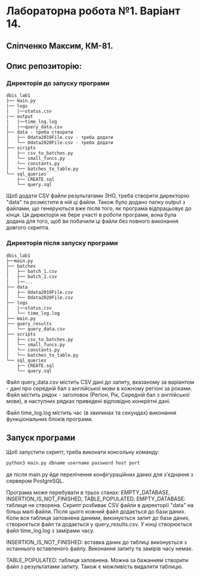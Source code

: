 # Лабораторна робота №1. Варіант 14.
## Сліпченко Максим, КМ-81.
## Опис репозиторію:

### Директорія до запуску програми
```
dbis_lab1
├── main.py
|── logs
|   |──status.csv
|── output
|   |──time_log.log
|   |──query_data.csv
├── data - треба створити
│   ├── Odata2019File.csv - треба додати
│   └── Odata2020File.csv - треба додати
├── scripts
│   ├── csv_to_batches.py
│   └── small_funcs.py
│   └── constants.py
│   └── batches_to_table.py
└── sql_queries
    ├── CREATE.sql
    └── query.sql

```
Щоб додати CSV файли результатами ЗНО, треба створити директорію "data" та розмістити в ній ці файли.
Також було додано папку output з файлами, що генеруються вже після того, як програма відпрацьовує до кінця. Ця директорія не бере участі в роботи програми, вона була додана для того, щоб ви побачили ці файли без повного виконання довгого скрипта.
### Директорія після запуску програми
```
dbis_lab1
├──main.py
├── batches
│   ├── batch_1.csv
│   ├── batch_2.csv
|   |──...
├── data
│   ├── Odata2019File.csv
│   └── Odata2020File.csv
├── logs
|   |──status.csv
│   └── time_log.log
├── main.py
├── query_results
│   └── query_data.csv
├── scripts
│   ├── csv_to_batches.py
│   └── small_funcs.py
│   └── constants.py
│   └── batches_to_table.py
└── sql_queries
    ├── CREATE.sql
    └── query.sql

```
Файл query_data.csv містить CSV дані до запиту, вказаному за варіантом - дані про середній бал з англійської мови в кожному регіоні за роками. Файл містить рядок - заголовок (Регіон, Рік, Середній бал з англійської мови), в наступних рядках приведені відповідно конкретні дані.

Файл time_log.log містить час (в хвилинах та секундах) виконання функціональних блоків програми.
## Запуск програми

Щоб запустити скрипт, треба виконати консольну команду:

```bash
python3 main.py dbname username password host port
```
де після main.py йде перелічення конфігураційних даних для з'єднання з сервером PostgreSQL.

Програма може перебувати в трьох станах: EMPTY_DATABASE, INSERTION_IS_NOT_FINISHED, TABLE_POPULATED.
EMPTY_DATABASE: таблиця не створена. Скрипт розбиває CSV файли в директорії "data" на більш малі файли. Після цього кожний файл додається до бази даних. Коли вся таблиця заповнена даними, виконується запит до бази даних, створюється файл та додається у query_results.csv. У кінці створюється файл time_log.log з замірами часу.

INSERTION_IS_NOT_FINISHED: вставка даних до таблиці виконується з останнього вставленого файлу. Виконання запиту та замірів часу немає.

TABLE_POPULATED: таблиця заповнена. Можна за бажанням створити файл з результатами запиту. Також є можливість видалити таблицю.
